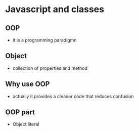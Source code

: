 # Javascript and classes

## OOP
- it is a programming paradigmn

## Object
- collection of properties and method

## Why use OOP
- actually it provides a cleaner code that reduces confusion

## OOP part
- Object literal